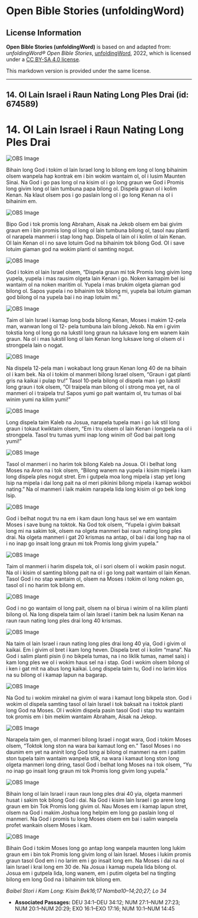 # Open Bible Stories (unfoldingWord)

## License Information

**Open Bible Stories (unfoldingWord)** is based on and adapted from: _unfoldingWord® Open Bible Stories_, [unfoldingWord](https://unfoldingword.org/utw), 2022, which is licensed under a [CC BY-SA 4.0 license](https://creativecommons.org/licenses/by-sa/4.0/legalcode.en).

This markdown version is provided under the same license.



--------------------------------

## 14. Ol Lain Israel i Raun Nating Long Ples Drai (id: 674589)

14\. Ol Lain Israel i Raun Nating Long Ples Drai
================================================

![OBS Image](https://cdn.door43.org/obs/jpg/360px/obs-en-14-01.jpg)

Bihain long God i tokim ol lain Israel long lo bilong em long ol long bihainim olsem wanpela hap kontrak em i bin wokim wantaim ol, ol i lusim Maunten Sinai. Na God i go pas long ol na kisim ol i go long graun we God i Promis long givim long ol lain tumbuna papa bilong ol. Dispela graun ol i kolim Kenan. Na klaut olsem pos i go paslain long ol i go long Kenan na ol i bihainim em.

![OBS Image](https://cdn.door43.org/obs/jpg/360px/obs-en-14-02.jpg)

Bipo God i tok promis long Abraham, Aisak na Jekob olsem em bai givim graun em i bin promis long ol long ol lain tumbuna bilong ol, tasol nau planti ol narapela manmeri i stap long hap. Dispela ol lain ol i kolim ol lain Kenan. Ol lain Kenan ol i no save lotuim God na bihainim tok bilong God. Ol i save lotuim giaman god na wokim planti ol samting nogut.

![OBS Image](https://cdn.door43.org/obs/jpg/360px/obs-en-14-03.jpg)

God i tokim ol lain Israel olsem, “Dispela graun mi tok Promis long givim long yupela, yupela i mas rausim olgeta lain Kenan i go. Noken kamapim bel isi wantaim ol na noken maritim ol. Yupela i mas brukim olgeta giaman god bilong ol. Sapos yupela i no bihainim tok bilong mi, yupela bai lotuim giaman god bilong ol na yupela bai i no inap lotuim mi.”

![OBS Image](https://cdn.door43.org/obs/jpg/360px/obs-en-14-04.jpg)

Taim ol lain Israel i kamap long boda bilong Kenan, Moses i makim 12\-pela man, wanwan long ol 12\- pela tumbuna lain bilong Jekob. Na em i givim tokstia long ol long go na lukstil long graun na luksave long em wanem kain graun. Na ol i mas lukstil long ol lain Kenan long luksave long ol olsem ol i strongpela lain o nogat.

![OBS Image](https://cdn.door43.org/obs/jpg/360px/obs-en-14-05.jpg)

Na dispela 12\-pela man i wokabaut long graun Kenan long 40 de na bihain ol i kam bek. Na ol i tokim ol manmeri bilong Israel olsem, “Graun i gat planti gris na kaikai i pulap tru!” Tasol 10\-pela bilong ol dispela man i go lukstil long graun i tok olsem, “Ol traipela man bilong ol i strong moa yet, na ol manmeri ol i traipela tru! Sapos yumi go pait wantaim ol, tru tumas ol bai winim yumi na kilim yumi!”

![OBS Image](https://cdn.door43.org/obs/jpg/360px/obs-en-14-06.jpg)

Long dispela taim Kaleb na Josua, narapela tupela man i go luk stil long graun i tokaut kwiktaim olsem, “Em i tru olsem ol lain Kenan i longpela na ol i strongpela. Tasol tru tumas yumi inap long winim ol! God bai pait long yumi!”

![OBS Image](https://cdn.door43.org/obs/jpg/360px/obs-en-14-07.jpg)

Tasol ol manmeri i no harim tok bilong Kaleb na Josua. Ol i belhat long Moses na Aron na i tok olsem, “Bilong wanem na yupela i kisim mipela i kam long dispela ples nogut stret. Em i gutpela moa long mipela i stap yet long Isip na mipela i dai long pait na ol meri pikinini bilong mipela i kamap wokboi nating.” Na ol manmeri i laik makim narapela lida long kisim ol go bek long Isip.

![OBS Image](https://cdn.door43.org/obs/jpg/360px/obs-en-14-08.jpg)

God i belhat nogut tru na em i kam daun long haus sel we em wantaim Moses i save bung na toktok. Na God tok olsem, “Yupela i givim baksait long mi na sakim tok, olsem na olgeta manmeri bai raun nating long ples drai. Na olgeta manmeri i gat 20 krismas na antap, ol bai i dai long hap na ol i no inap go insait long graun mi tok Promis long givim yupela.”

![OBS Image](https://cdn.door43.org/obs/jpg/360px/obs-en-14-09.jpg)

Taim ol manmeri i harim dispela tok, ol i sori olsem ol i wokim pasin nogut. Na ol i kisim ol samting bilong pait na ol i go long pait wantaim ol lain Kenan. Tasol God i no stap wantaim ol, olsem na Moses i tokim ol long noken go, tasol ol i no harim tok bilong em.

![OBS Image](https://cdn.door43.org/obs/jpg/360px/obs-en-14-10.jpg)

God i no go wantaim ol long pait, olsem na ol birua i winim ol na kilim planti bilong ol. Na long dispela taim ol lain Israel i tanim bek na lusim Kenan na raun raun nating long ples drai long 40 krismas.

![OBS Image](https://cdn.door43.org/obs/jpg/360px/obs-en-14-11.jpg)

Na taim ol lain Israel i raun nating long ples drai long 40 yia, God i givim ol kaikai. Em i givim ol bret i kam long heven. Dispela bret ol i kolim “mana”. Na God i salim planti pisin (i no bikpela tumas, na i no liklik tumas, namel sais) i kam long ples we ol i wokim haus sel na i stap. God i wokim olsem bilong ol i ken i gat mit na abus long kaikai. Long dispela taim tu, God i no larim klos na su bilong ol i kamap lapun na bagarap.

![OBS Image](https://cdn.door43.org/obs/jpg/360px/obs-en-14-12.jpg)

Na God tu i wokim mirakel na givim ol wara i kamaut long bikpela ston. God i wokim ol dispela samting tasol ol lain Israel i tok baksait na i toktok planti long God na Moses. Ol i wokim dispela pasin tasol God i stap tru wantaim tok promis em i bin mekim wantaim Abraham, Aisak na Jekop.

![OBS Image](https://cdn.door43.org/obs/jpg/360px/obs-en-14-13.jpg)

Narapela taim gen, ol manmeri bilong Israel i nogat wara, God i tokim Moses olsem, “Toktok long ston na wara bai kamaut long en.” Tasol Moses i no daunim em yet na aninit long God long ai bilong ol manmeri na em i paitim ston tupela taim wantaim wanpela stik, na wara i kamaut long ston long olgeta manmeri long dring, tasol God i belhat long Moses na i tok olsem, “Yu no inap go insait long graun mi tok Promis long givim long yupela.”

![OBS Image](https://cdn.door43.org/obs/jpg/360px/obs-en-14-14.jpg)

Bihain long ol lain Israel i raun raun long ples drai 40 yia, olgeta manmeri husat i sakim tok bilong God i dai. Na God i kisim lain Israel i go arere long graun em bin Tok Promis long givim ol. Nau Moses em i kamap lapun stret, olsem na God i makim Joshua long helpim em long go paslain long ol manmeri. Na God i promis tu long Moses olsem em bai i salim wanpela profet wankain olsem Moses i kam.

![OBS Image](https://cdn.door43.org/obs/jpg/360px/obs-en-14-15.jpg)

Bihain God i tokim Moses long go antap long wanpela maunten long lukim graun em i bin tok Promis long givim long ol lain Israel. Moses i lukim promis graun tasol God em i no larim em i go insait long em. Na Moses i dai na ol lain Israel i krai long em 30 de. Na Josua i kamap nupela lida bilong ol. Josua em i gutpela lida, long wanem, em i putim olgeta bel na tingting bilong em long God na i bihainim tok bilong em.

*Baibel Stori i Kam Long: Kisim Bek16;17 Namba10–14;20;27; Lo 34*

* **Associated Passages:** DEU 34:1–DEU 34:12; NUM 27:1–NUM 27:23; NUM 20:1–NUM 20:29; EXO 16:1–EXO 17:16; NUM 10:1–NUM 14:45

